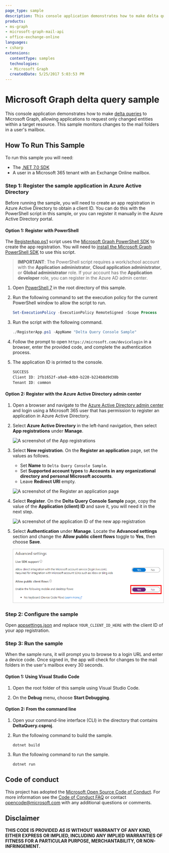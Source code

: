 ```yaml
---
page_type: sample
description: This console application demonstrates how to make delta queries to Microsoft Graph, allowing applications to request only changed entities within a target resource. This sample monitors changes to the mail folders in a user's mailbox.
products:
- ms-graph
- microsoft-graph-mail-api
- office-exchange-online
languages:
- csharp
extensions:
  contentType: samples
  technologies:
  - Microsoft Graph
  createdDate: 5/25/2017 5:03:53 PM
---
```

# Microsoft Graph delta query sample

This console application demonstrates how to make [delta queries](https://learn.microsoft.com/graph/delta-query-overview) to Microsoft Graph, allowing applications to request only changed entities within a target resource. This sample monitors changes to the mail folders in a user's mailbox.

## How To Run This Sample

To run this sample you will need:

- The [.NET 7.0 SDK](https://dotnet.microsoft.com/download)
- A user in a Microsoft 365 tenant with an Exchange Online mailbox.

### Step 1: Register the sample application in Azure Active Directory

Before running the sample, you will need to create an app registration in Azure Active Directory to obtain a client ID. You can do this with the PowerShell script in this sample, or you can register it manually in the Azure Active Directory portal.

#### Option 1: Register with PowerShell

The [RegisterApp.ps1](RegisterApp.ps1) script uses the [Microsoft Graph PowerShell SDK](https://learn.microsoft.com/microsoftgraph/overview) to create the app registration. You will need to [install the Microsoft Graph PowerShell SDK](https://learn.microsoft.com/powershell/microsoftgraph/installation) to use this script.

> **IMPORTANT**: The PowerShell script requires a work/school account with the **Application administrator**, **Cloud application administrator**, or **Global administrator** role. If your account has the **Application developer** role, you can register in the Azure AD admin center.

1. Open [PowerShell 7](https://learn.microsoft.com/powershell/scripting/install/installing-powershell-on-windows) in the root directory of this sample.

1. Run the following command to set the execution policy for the current PowerShell window to allow the script to run.

    ```powershell
    Set-ExecutionPolicy -ExecutionPolicy RemoteSigned -Scope Process
    ```

1. Run the script with the following command.

    ```powershell
    ./RegisterApp.ps1 -AppName "Delta Query Console Sample"
    ```

1. Follow the prompt to open `https://microsoft.com/devicelogin` in a browser, enter the provided code, and complete the authentication process.

1. The application ID is printed to the console.

    ```powershell
    SUCCESS
    Client ID: 2fb1652f-a9a0-4db9-b220-b224b8d9d38b
    Tenant ID: common
    ```

#### Option 2: Register with the Azure Active Directory admin center

1. Open a browser and navigate to the [Azure Active Directory admin center](https://aad.portal.azure.com) and login using a Microsoft 365 user that has permission to register an application in Azure Active Directory.

1. Select **Azure Active Directory** in the left-hand navigation, then select **App registrations** under **Manage**.

    ![A screenshot of the App registrations ](./images/aad-portal-app-registrations.png)

1. Select **New registration**. On the **Register an application** page, set the values as follows.

    - Set **Name** to `Delta Query Console Sample`.
    - Set **Supported account types** to **Accounts in any organizational directory and personal Microsoft accounts**.
    - Leave **Redirect URI** empty.

    ![A screenshot of the Register an application page](./images/aad-register-an-app.png)

1. Select **Register**. On the **Delta Query Console Sample** page, copy the value of the **Application (client) ID** and save it, you will need it in the next step.

    ![A screenshot of the application ID of the new app registration](./images/aad-application-id.png)

1. Select **Authentication** under **Manage**. Locate the **Advanced settings** section and change the **Allow public client flows** toggle to **Yes**, then choose **Save**.

    ![A screenshot of the Default client type section](./images/aad-default-client-type.png)

### Step 2: Configure the sample

Open [appsettings.json](src/appsettings.json) and replace `YOUR_CLIENT_ID_HERE` with the client ID of your app registration.

### Step 3: Run the sample

When the sample runs, it will prompt you to browse to a login URL and enter a device code. Once signed in, the app will check for changes to the mail folders in the user's mailbox every 30 seconds.

#### Option 1: Using Visual Studio Code

1. Open the root folder of this sample using Visual Studio Code.

1. On the **Debug** menu, choose **Start Debugging**.

#### Option 2: From the command line

1. Open your command-line interface (CLI) in the directory that contains **DeltaQuery.csproj**.

1. Run the following command to build the sample.

    ```Shell
    dotnet build
    ```

1. Run the following command to run the sample.

    ```Shell
    dotnet run
    ```

## Code of conduct

This project has adopted the [Microsoft Open Source Code of Conduct](https://opensource.microsoft.com/codeofconduct/). For more information see the [Code of Conduct FAQ](https://opensource.microsoft.com/codeofconduct/faq/) or contact [opencode@microsoft.com](mailto:opencode@microsoft.com) with any additional questions or comments.

## Disclaimer

**THIS CODE IS PROVIDED _AS IS_ WITHOUT WARRANTY OF ANY KIND, EITHER EXPRESS OR IMPLIED, INCLUDING ANY IMPLIED WARRANTIES OF FITNESS FOR A PARTICULAR PURPOSE, MERCHANTABILITY, OR NON-INFRINGEMENT.**
